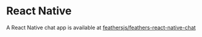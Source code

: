 # React Native

A React Native chat app is available at [feathersjs/feathers-react-native-chat](https://github.com/feathersjs/feathers-react-native-chat)
